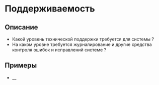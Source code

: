 
# Поддерживаемость
## Описание
- Какой уровень технической поддержки требуется для системы ?
- На каком уровне требуется журналирование и другие средства контроля ошибок и исправлений  системе ?
## Примеры
- __